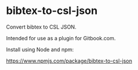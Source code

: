 # bibtex-to-csl-json

Convert bibtex to CSL JSON.

Intended for use as a plugin for Gitbook.com.

Install using Node and npm:

https://www.npmjs.com/package/bibtex-to-csl-json
